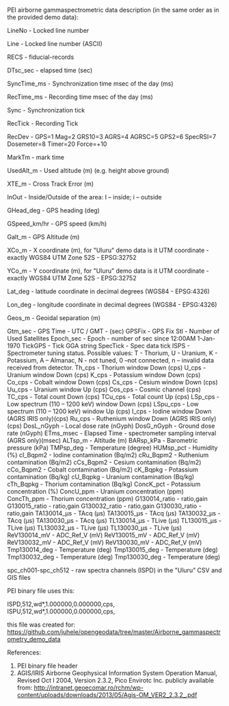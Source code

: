 PEI airborne gammaspectrometric data description (in the same order as in the provided demo data):


LineNo - Locked line number

Line - Locked line number (ASCII)

RECS - fiducial-records

DTsc_sec - elapsed time (sec)

SyncTime_ms - Synchronization time msec of the day (ms)

RecTime_ms - Recording time msec of the day (ms)

Sync - Synchronization tick

RecTick - Recording Tick

RecDev - GPS=1 Mag=2 GRS10=3 AGRS=4 AGRSC=5 GPS2=6 SpecRSI=7 Dosemeter=8 Timer=20 Force=+10

MarkTm - mark time

UsedAlt_m - Used altitude (m) (e.g. height above ground)

XTE_m - Cross Track Error (m)

InOut - Inside/Outside of the area: I – inside; i – outside

GHead_deg - GPS heading (deg)

GSpeed_km/hr - GPS speed (km/h)

Galt_m - GPS Altitude (m)

XCo_m - X coordinate (m), for "Uluru" demo data is it UTM coordinate - exactly WGS84 UTM Zone 52S - EPSG:32752

YCo_m - Y coordinate (m), for "Uluru" demo data is it UTM coordinate - exactly WGS84 UTM Zone 52S - EPSG:32752

Lat_deg - latitude coordinate in decimal degrees (WGS84 - EPSG:4326)

Lon_deg - longitude coordinate in decimal degrees (WGS84 - EPSG:4326)

Geos_m  - Geoidal separation (m)

Gtm_sec - GPS Time - UTC / GMT - (sec)
GPSFix - GPS Fix
Stl - Number of Used Satellites
Epoch_sec - Epoch - number of sec since 12:00AM 1-Jan-1970 
TickGPS - Tick GGA string
SpecTick - Spec data tick
ISPS - Spectrometer tuning status. Possible values: T - Thorium, U - Uranium, K - Potassium, A – Almanac, N - not tuned, 0 –not connected, n – invalid data received from detector. 
Th_cps - Thorium window Down (cps)
U_cps - Uranium window Down (cps)
K_cps - Potassium window Down (cps)
Co_cps - Cobalt window Down (cps)
Cs_cps - Cesium window Down (cps)
Uu_cps - Uranium window Up (cps)
Cos_cps - Cosmic channel (cps)
TC_cps - Total count Down (cps)
TCu_cps - Total count Up (cps)
LSp_cps - Low spectrum (110 – 1200 keV) window Down (cps)
LSpu_cps - Low spectrum (110 – 1200 keV) window  Up (cps)
I_cps - Iodine window Down (AGRS IRIS only)(cps)
Ru_cps - Ruthenium window Down (AGRS IRIS only)(cps)
DosL_nGyph - Local dose rate (nGyph)
DosG_nGyph - Ground dose rate (nGyph)
ETms_msec - Elapsed Time - spectrometer sampling interval (AGRS only)(msec)
ALTsp_m - Altitude (m)
BARsp_kPa - Barometric pressure (kPa) 
TMPsp_deg - Temperature (degree)
HUMsp_pct - Humidity (%)
cI_Bqpm2 - Iodine contamination (Bq/m2)
cRu_Bqpm2 - Ruthenium contamination (Bq/m2)
cCs_Bqpm2 - Cesium contamination (Bq/m2)
cCo_Bqpm2 - Cobalt contamination (Bq/m2)
cK_Bqpkg - Potassium contamination (Bq/kg)
cU_Bqpkg - Uranium contamination (Bq/kg)
cTh_Bqpkg - Thorium contamination (Bq/kg)
ConcK_pct - Potassium concentration (%)
ConcU_ppm - Uranium concentration (ppm)
ConcTh_ppm - Thorium concentration (ppm)
G130014_ratio - ratio,gain
G130015_ratio - ratio,gain
G130032_ratio - ratio,gain
G130030_ratio - ratio,gain
TA130014_µs - TAcq (µs)
TA130015_µs - TAcq (µs)
TA130032_µs - TAcq (µs)
TA130030_µs - TAcq (µs)
TL130014_µs - TLive (µs)
TL130015_µs - TLive (µs)
TL130032_µs - TLive (µs)
TL130030_µs - TLive (µs)
ReV130014_mV - ADC_Ref_V (mV)
ReV130015_mV - ADC_Ref_V (mV)
ReV130032_mV - ADC_Ref_V (mV)
ReV130030_mV - ADC_Ref_V (mV)
Tmp130014_deg - Temperature (deg)
Tmp130015_deg - Temperature (deg)
Tmp130032_deg - Temperature (deg)
Tmp130030_deg - Temperature (deg)

spc_ch001-spc_ch512 - raw spectra channels (ISPD) in the "Uluru" CSV and GIS files

PEI binary file uses this:

ISPD,512,wd*,1.000000,0.000000,cps,
ISPU,512,wd*,1.000000,0.000000,cps,

this file was created for:
https://github.com/juhele/opengeodata/tree/master/Airborne_gammaspectrometry_demo_data

References:
1) PEI binary file header
2) AGIS/IRIS Airborne Geophysical Information System Operation Manual, Revised Oct l 2004, Version 2.3.2, Pico Envirotc Inc. 
publicly available from: http://intranet.geoecomar.ro/rchm/wp-content/uploads/downloads/2013/05/Agis-OM_VER2_2.3.2_.pdf
